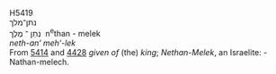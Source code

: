<body>
  <p>H5419<br>  נתן־מלך  <br> נְתַן  ־ מֶלֶך  ‎  n<sup>e</sup>than  - melek  <br><i>neth-an‘</i> <i>meh‘-lek </i><br>From <a href="h5414.htm">5414</a> and <a href="h4428.htm">4428</a>  <i>given</i> <i>of</i> (the) <i>king</i>; <i>Nethan-Melek</i>, an Israelite: - Nathan-melech.<br></p>
 </body>